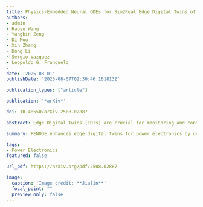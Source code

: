 ```yaml
---
title: Physics-Embedded Neural ODEs for Sim2Real Edge Digital Twins of Hybrid Power Electronics Systems
authors:
- admin
- Haoyu Wang
- Yangbin Zeng
- Di Mou
- Xin Zhang
- Hong Li
- Sergio Vazquez
- Leopoldo G. Franquelo
- 
date: '2025-08-01'
publishDate: '2025-08-07T02:30:46.161813Z'

publication_types: ["article"]

publication: '*arXiv*'

doi: 10.48550/arXiv.2508.02887

abstract: Edge Digital Twins (EDTs) are crucial for monitoring and control of Power Electronics Systems (PES). However, existing modeling approaches struggle to consistently capture continuously evolving hybrid dynamics that are inherent in PES, degrading Sim-to-Real generalization on resource-constrained edge devices. To address these challenges, this paper proposes a Physics-Embedded Neural ODEs (PENODE) that (i) embeds the hybrid operating mechanism as an event automaton to explicitly govern discrete switching and (ii) injects known governing ODE components directly into the neural parameterization of unmodeled dynamics. This unified design yields a differentiable end-to-end trainable architecture that preserves physical interpretability while reducing redundancy, and it supports a cloud-to-edge toolchain for efficient FPGA deployment. Experimental results demonstrate that PENODE achieves significantly higher accuracy in benchmarks in white-box, gray-box, and black-box scenarios, with a 75% reduction in neuron count, validating that the proposed PENODE maintains physical interpretability, efficient edge deployment, and real-time control enhancement.

summary: PENODE enhances edge digital twins for power electronics by unifying event-based switching and physics-informed neural modeling, enabling efficient and interpretable real-time control on FPGA.

tags:
- Power Electronics
featured: false

url_pdf: https://arxiv.org/pdf/2508.02887

image:
  caption: 'Image credit: **Jialin**'
  focal_point: ""
  preview_only: false
---
```

